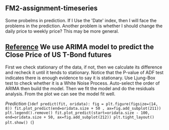 ## FM2-assignment-timeseries
Some probelms in prediction. If I Use the 'Date' index, then I will face the problems in the prediction.
Another problem is whether I should change the daily price to weekly price? This may be more general. 

[Reference](http://web.vu.lt/mif/a.buteikis/wp-content/uploads/2019/02/02_StationaryTS_Python.html)
**We use ARIMA model to predict the Close Price of US T-Bond futures**
----
First we check stationary of the data, if not, then we calculate its difference and recheck it until it tends to stationary.
Notice that the P-value of ADF test indicates there is enough evidence to say it is stationary.
Use Ljung-Box test to check whether it is a White Noise Process.
Auto-select the order of ARIMA then build the model.
Then we fit the model and do the residuals analysis. From the plot we can see the model fit well.


*Prediction*
(```)def predict(fit, oridata):
    fig = plt.figure(figsize=(14, 8))
    fit.plot_predict(end=oridata.size + 50 , ax=fig.add_subplot(211))
    plt.legend().remove()
    fit.plot_predict(start=oridata.size - 100, end=oridata.size + 50, ax=fig.add_subplot(212))
    plt.tight_layout()
    plt.show()
(```)



